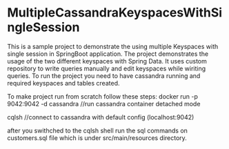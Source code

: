 # MultipleCassandraKeyspacesWithSingleSession

This is a sample project to demonstrate the using multiple Keyspaces with single session in SpringBoot application. The project demonstrates the usage of the two different keyspaces with Spring Data. It uses custom repository to write queries manually and edit keyspaces while wiriting queries. To run the project you need to have cassandra running and required keyspaces and tables created.

To make project run from scratch follow these steps:
docker run -p 9042:9042 -d cassandra //run cassandra container detached mode

cqlsh //connect to cassandra with default config (localhost:9042)

after you swithched to the cqlsh shell
run the sql commands on customers.sql file which is under src/main/resources directory.
